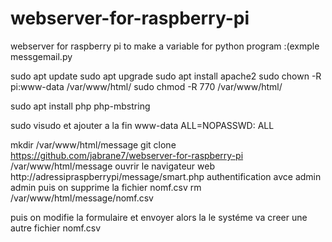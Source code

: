 # webserver-for-raspberry-pi
webserver for raspberry pi to make a variable for python program :(exmple messgemail.py

sudo apt update 
sudo apt upgrade 
sudo apt install apache2
sudo chown -R pi:www-data /var/www/html/
sudo chmod -R 770 /var/www/html/

sudo apt install php php-mbstring

sudo visudo 
et ajouter a la fin 
www-data ALL=NOPASSWD: ALL

mkdir /var/www/html/message
git clone https://github.com/jabrane7/webserver-for-raspberry-pi /var/www/html/message
ouvrir le navigateur web  http://adressipraspberrypi/message/smart.php
authentification avce  admin admin
puis on supprime la fichier nomf.csv
          rm /var/www/html/message/nomf.csv

puis on modifie la formulaire et envoyer alors la le systéme va creer une autre fichier nomf.csv
